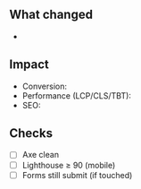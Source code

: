 ## What changed
-

## Impact
- Conversion:
- Performance (LCP/CLS/TBT):
- SEO:

## Checks
- [ ] Axe clean
- [ ] Lighthouse ≥ 90 (mobile)
- [ ] Forms still submit (if touched)
